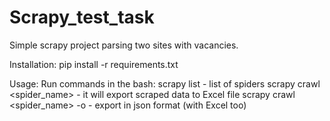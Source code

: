 # Scrapy_test_task

Simple scrapy project parsing two sites with vacancies.

Installation:
pip install -r requirements.txt

Usage:
Run commands in the bash:
scrapy list                              - list of spiders
scrapy crawl <spider_name>               - it will export scraped data to Excel file
scrapy crawl <spider_name> -o <filename> - export in json format (with Excel too)
